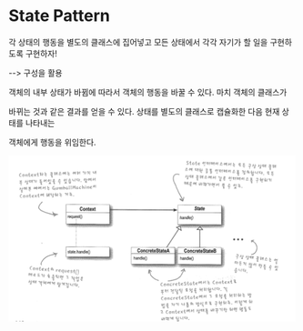 # State Pattern

각 상태의 행동을 별도의 클래스에 집어넣고 모든 상태에서 각각 자기가 할 일을 구현하도록 구현하자!

--> 구성을 활용



객체의 내부 상태가 바뀜에 따라서 객체의 행동을 바꿀 수 있다. 마치 객체의 클래스가

바뀌는 것과 같은 결과를 얻을 수 있다. 상태를 별도의 클래스로 캡슐화한 다음 현재 상태를 나타내는

객체에게 행동을 위임한다.



![Status_Diagram](Status_Diagram.png)



